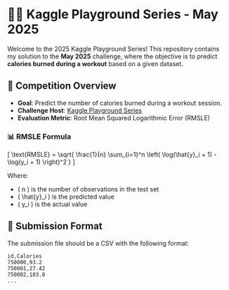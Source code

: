 

# 🏋️‍♀️ Kaggle Playground Series - May 2025

Welcome to the 2025 Kaggle Playground Series! This repository contains my solution to the **May 2025** challenge, where the objective is to predict **calories burned during a workout** based on a given dataset.

## 📌 Competition Overview

- **Goal**: Predict the number of calories burned during a workout session.
- **Challenge Host**: [Kaggle Playground Series](https://www.kaggle.com/competitions)
- **Evaluation Metric**: Root Mean Squared Logarithmic Error (RMSLE)

### 📊 RMSLE Formula

\[
\text{RMSLE} = \sqrt{ \frac{1}{n} \sum_{i=1}^n \left( \log(\hat{y}_i + 1) - \log(y_i + 1) \right)^2 }
\]

Where:
- \( n \) is the number of observations in the test set
- \( \hat{y}_i \) is the predicted value
- \( y_i \) is the actual value

## 📁 Submission Format

The submission file should be a CSV with the following format:

```
id,Calories
750000,93.2
750001,27.42
750002,103.8
...
```

